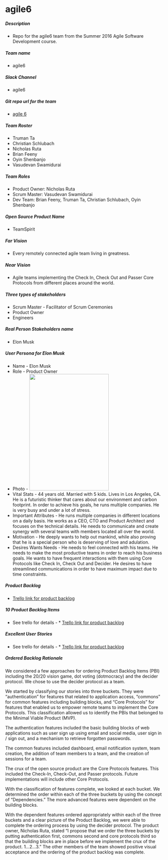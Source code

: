 # agile6
##### Description 
* Repo for the agile6 team from the Summer 2016 Agile Software Development course.

##### Team name 
* agile6 

##### Slack Channel
* agile6

##### Git repo url for the team
* [agile 6](https://github.com/apsvasudevan/agile6)

##### Team Roster
* Truman Ta
* Christian Schlubach
* Nicholas Ruta
* Brian Feeny
* Oyin Shenbanjo
* Vasudevan Swamidurai

##### Team Roles
* Product Owner: Nicholas Ruta
* Scrum Master: Vasudevan Swamidurai
* Dev Team: Brian Feeny, Truman Ta, Christian Schlubach, Oyin Shenbanjo

##### Open Source Product Name
* TeamSpirit

##### Far Vision
* Every remotely connected agile team living in greatness.

##### Near Vision
* Agile teams implementing the Check In, Check Out and Passer Core Protocols from different places around the world.

##### Three types of stakeholders
* Scrum Master - Facilitator of Scrum Ceremonies
* Product Owner
* Engineers

##### Real Person Stakeholders name
* Elon Musk 

##### User Persona for Elon Musk
* Name - Elon Musk
* Role - Product Owner
* Photo - <img src="https://upload.wikimedia.org/wikipedia/commons/4/49/Elon_Musk_2015.jpg" width="253px" height="371px" />
* Vital Stats - 44 years old. Married with 5 kids. Lives in Los Angeles, CA. He is a futuristic thinker that cares about our environment and carbon footprint. In order to achieve his goals, he runs multiple companies. He is very busy and under a lot of stress.
* Important Attributes - He runs multiple companies in different locations on a daily basis. He works as a CEO, CTO and Product Architect and focuses on the technical details. He needs to communicate and create synergy with several teams with members located all over the world. 
* Motivation - He deeply wants to help out mankind, while also proving that he is a special person who is deserving of love and adulation. 
* Desires Wants Needs - He needs to feel connected with his teams. He needs to make the most productive teams in order to reach his business goals. He wants to have frequent interactions with them using Core Protocols like Check In, Check Out and Decider. He desires to have streamlined communications in order to have maximum impact due to time constraints.

##### Product Backlog
* [Trello link for product backlog](https://trello.com/b/EE5wZaYY/product-backlog)

##### 10 Product Backlog Items
* See trello for details - * [Trello link for product backlog](https://trello.com/b/EE5wZaYY/product-backlog)

##### Excellent User Stories
* See trello for details - * [Trello link for product backlog](https://trello.com/b/EE5wZaYY/product-backlog)

##### Ordered Backlog Rationale
We considered a few approaches for ordering Product Backlog Items (PBI) including the 20/20 vision game, dot voting (dotmocracy) and the decider protocol. We chose to use the decider protocol as a team. 

We started by classifying our stories into three buckets. They were “authentication” for features that related to application access, “commons” for common features including building blocks, and “Core Protocols” for features that enabled us to empower remote teams to implement the Core Protocols. This classification allowed us to identify the PBIs that belonged to the Minimal Viable Product (MVP).

The authentication features included the basic building blocks of web applications such as user sign up using email and social media, user sign in / sign out, and a mechanism to retrieve forgotten passwords. 

The common features included dashboard, email notification system, team creation, the addition of team members to a team, and the creation of sessions for a team.

The crux of the open source product are the Core Protocols features. This included the Check-In, Check-Out, and Passer protocols. Future implementations will include other Core Protocols. 

With the classification of features complete, we looked at each bucket. We determined the order within each of the three buckets by using the concept of “Dependencies.” The more advanced features were dependent on the building blocks. 

With the dependent features ordered appropriately within each of the three buckets and a clear picture of the Product Backlog, we were able to complete the ordering process by using the decider protocol. The product owner, Nicholas Ruta, stated “I propose that we order the three buckets by putting authentication first, commons second and core protocols third so that the building blocks are in place before we implement the crux of the product. 1…2…3.” The other members of the team showed positive visual acceptance and the ordering of the product backlog was complete.




